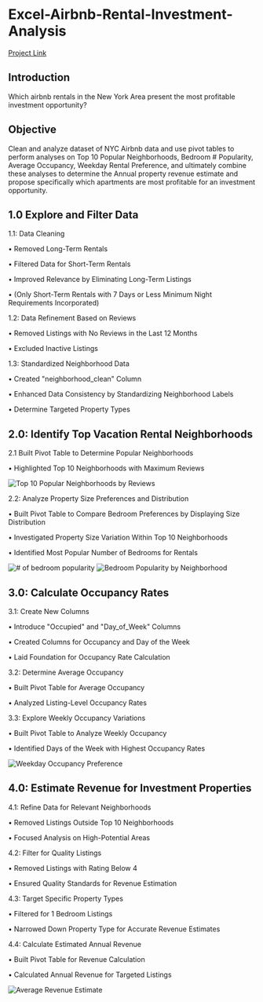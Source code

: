 # Excel-Airbnb-Rental-Investment-Analysis
[Project Link](https://docs.google.com/spreadsheets/d/1oRqedcTyJUbjffimmSklRnZwha5YC1Ka8rg4Oml9JQA/edit?usp=sharing)

## Introduction

Which airbnb rentals in the New York Area present the most profitable investment opportunity?

## Objective

Clean and analyze dataset of NYC Airbnb data and use pivot tables to perform analyses on Top 10 Popular Neighborhoods, Bedroom # Popularity, Average Occupancy, Weekday Rental Preference, and ultimately combine these analyses to determine the Annual property revenue estimate and propose specifically which apartments are most profitable for an investment opportunity.

## 1.0 Explore and Filter Data

1.1: Data Cleaning

 • Removed Long-Term Rentals

 • Filtered Data for Short-Term Rentals

 • Improved Relevance by Eliminating Long-Term Listings

 • (Only Short-Term Rentals with 7 Days or Less Minimum Night Requirements Incorporated)

1.2: Data Refinement Based on Reviews

 • Removed Listings with No Reviews in the Last 12 Months

 • Excluded Inactive Listings

1.3: Standardized Neighborhood Data

 • Created "neighborhood_clean" Column

 • Enhanced Data Consistency by Standardizing Neighborhood Labels

 • Determine Targeted Property Types

## 2.0: Identify Top Vacation Rental Neighborhoods

2.1 Built Pivot Table to Determine Popular Neighborhoods

 • Highlighted Top 10 Neighborhoods with Maximum Reviews

![Top 10 Popular Neighborhoods by Reviews](https://github.com/user-attachments/assets/d089ea66-9c78-403a-a0a3-995a5f3fd30e)

2.2: Analyze Property Size Preferences and Distribution

 • Built Pivot Table to Compare Bedroom Preferences by Displaying Size Distribution

 • Investigated Property Size Variation Within Top 10 Neighborhoods

 • Identified Most Popular Number of Bedrooms for Rentals

![# of bedroom popularity](https://github.com/user-attachments/assets/5d864a0b-825c-4d81-8c09-40cad6d8c631)
![Bedroom Popularity by Neighborhood](https://github.com/user-attachments/assets/e8281ecd-0c8a-4feb-8404-9cd63c3a9b5b)

## 3.0: Calculate Occupancy Rates

3.1: Create New Columns

 • Introduce "Occupied" and "Day_of_Week" Columns

 • Created Columns for Occupancy and Day of the Week

 • Laid Foundation for Occupancy Rate Calculation

3.2: Determine Average Occupancy

 • Built Pivot Table for Average Occupancy

 • Analyzed Listing-Level Occupancy Rates

3.3: Explore Weekly Occupancy Variations

 • Built Pivot Table to Analyze Weekly Occupancy

 • Identified Days of the Week with Highest Occupancy Rates

![Weekday Occupancy Preference](https://github.com/user-attachments/assets/9f25a5f9-a83d-4bb0-8adc-b29aea529f1e)

## 4.0: Estimate Revenue for Investment Properties

4.1: Refine Data for Relevant Neighborhoods

 • Removed Listings Outside Top 10 Neighborhoods

 • Focused Analysis on High-Potential Areas

4.2: Filter for Quality Listings

 • Removed Listings with Rating Below 4

 • Ensured Quality Standards for Revenue Estimation

4.3: Target Specific Property Types

 • Filtered for 1 Bedroom Listings

 • Narrowed Down Property Type for Accurate Revenue Estimates

4.4: Calculate Estimated Annual Revenue

 • Built Pivot Table for Revenue Calculation

 • Calculated Annual Revenue for Targeted Listings

![Average Revenue Estimate](https://github.com/user-attachments/assets/c46837e2-7a2b-4bf6-989c-5e4bd71e3177)
